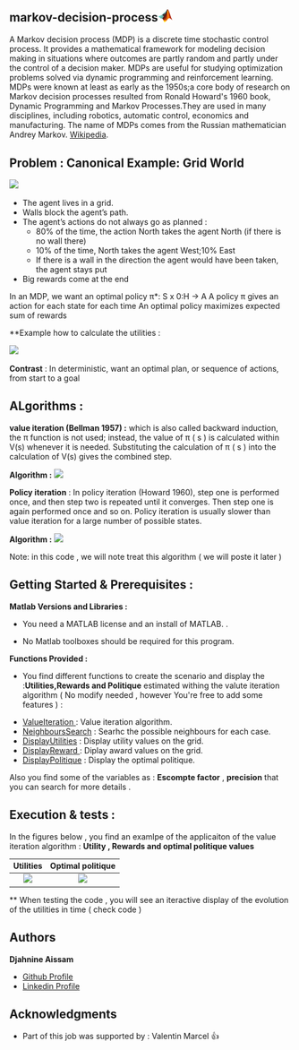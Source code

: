 ##  markov-decision-process<img src="https://github.com/AissamDjahnine/Search-Algorithms-in-AI/blob/master/files./Matlab_Logo.png" width="25">

A Markov decision process (MDP) is a discrete time stochastic control process. It provides a mathematical framework for modeling decision making in situations where outcomes are partly random and partly under the control of a decision maker. MDPs are useful for studying optimization problems solved via dynamic programming and reinforcement learning. MDPs were known at least as early as the 1950s;a core body of research on Markov decision processes resulted from Ronald Howard's 1960 book, Dynamic Programming and Markov Processes.They are used in many disciplines, including robotics, automatic control, economics and manufacturing. The name of MDPs comes from the Russian mathematician Andrey Markov.  [Wikipedia](https://en.wikipedia.org/wiki/Markov_decision_process).

## Problem : Canonical Example: Grid World

<img src="https://github.com/AissamDjahnine/markov-decision-process/blob/master/files./Example.jpg" >

- The agent lives in a grid.
- Walls block the agent’s path.
- The agent’s actions do not always go as planned :
    * 80% of the time, the action North takes the agent North  (if there is no wall there)
    * 10% of the time, North takes the agent West;10% East 
    * If there is a wall in the direction the agent would have been taken, the agent stays put 
- Big rewards come at the end

In an MDP, we want an optimal policy π*: S x 0:H → A
A policy π gives an action for each state for each time 
An optimal policy maximizes expected sum of rewards 

**Example how to calculate the utilities : 

<img src="https://github.com/AissamDjahnine/markov-decision-process/blob/master/files./ExampleUtilities.jpg" >

**Contrast** : In deterministic, want an optimal plan, or sequence of actions, from start to a goal

## ALgorithms : 
**value iteration (Bellman 1957) :** 
which is also called backward induction, the π function is not used; instead, the value of π ( s ) is calculated within V(s) whenever it is needed. Substituting the calculation of π ( s ) into the calculation of V(s) gives the combined step.

**Algorithm :**
<img src="https://github.com/AissamDjahnine/markov-decision-process/blob/master/files./valueiteralgorithm.png" >

**Policy iteration** :
In policy iteration (Howard 1960), step one is performed once, and then step two is repeated until it converges. Then step one is again performed once and so on.
Policy iteration is usually slower than value iteration for a large number of possible states. 

**Algorithm :**
<img src="https://github.com/AissamDjahnine/markov-decision-process/blob/master/files./politiqueiteralgorithm.png">

Note: in this code , we will note treat this algorithm ( we will poste it later ) 

## Getting Started & Prerequisites :

**Matlab Versions and Libraries :** 

* You need a MATLAB license and an install of MATLAB. .

* No Matlab toolboxes should be required for this program. 

**Functions Provided :** 
   * You find different functions to create the scenario and display the :**Utilities,Rewards and Politique** estimated withing the valute iteration algorithm ( No modify needed , however You're free to add some features ) : 
   
 - [ ValueIteration ]() : Value iteration algorithm.
 - [NeighboursSearch]() : Searhc the possible neighbours for each case.
 - [DisplayUtilities]() : Display utility values on the grid.
 - [ DisplayReward  ](https://github.com/AissamDjahnine/markov-decision-process/blob/master/DisplayReward.m) : Diplay award values on the grid.
 - [DisplayPolitique](https://github.com/AissamDjahnine/markov-decision-process/blob/master/DisplayPolitique.m) : Display the optimal politique.
 
 Also you find some of the variables as : **Escompte factor** , **precision** that you can search for more details .
 
## Execution & tests : 

   In the figures below , you find an examlpe of the applicaiton of the value iteration algorithm : **Utility , Rewards and optimal politique values**
  
Utilities    |   Optimal politique             
:------------:|:------------------------:
<img src="https://github.com/AissamDjahnine/markov-decision-process/blob/master/files./UtilitiesValues.jpg" > | <img src="https://github.com/AissamDjahnine/markov-decision-process/blob/master/files./OptimalPolitiquee.jpg">    

** When testing the code , you will see an iteractive display of the evolution of the utilities in time ( check code )

## Authors

**Djahnine Aissam**  

- [Github Profile](https://github.com/AissamDjahnine)
- [Linkedin Profile](https://www.linkedin.com/in/aissamdjahnine/)


## Acknowledgments

* Part of this job was supported by : Valentin Marcel  :thumbsup:
